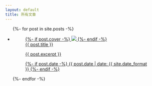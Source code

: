 ```yaml
---
layout: default
title: 所有文章
---
```


<ul class="post-list">
{%- for post in site.posts -%}
    <li class="post-list-item">
        <a href="{{ post.url | relative_url }}">
            <figure class="post-list-item-content">
{%- if post.cover -%}
                <img class="post-list-cover" src="{{ post.cover | relative_url }}">
{%- endif -%}
                <figcaption class="post-list-caption">{{ post.title }}</figcaption>
                <p class="post-list-excerpt">{{ post.excerpt }}</p>
{%- if post.date -%}
                <time datetime="{{ post.date | date_to_xmlschema }}">{{ post.date | date: {{ site.date_format }}</time>
{%- endif -%}
            </figure>
        </a>
    </li>
{%- endfor -%}
</ul>
